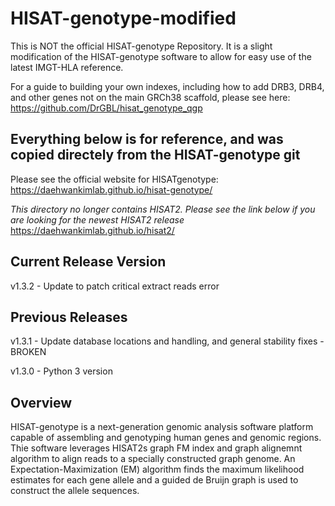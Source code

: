 # HISAT-genotype-modified

This is NOT the official HISAT-genotype Repository. It is a slight modification of the HISAT-genotype software to allow for easy use of the latest IMGT-HLA reference.

For a guide to building your own indexes, including how to add DRB3, DRB4, and other genes not on the main GRCh38 scaffold, please see here: https://github.com/DrGBL/hisat_genotype_qgp

## Everything below is for reference, and was copied directely from the HISAT-genotype git

Please see the official website for HISATgenotype:
https://daehwankimlab.github.io/hisat-genotype/

*This directory no longer contains HISAT2. Please see the link below if you are looking for the newest HISAT2 release*
https://daehwankimlab.github.io/hisat2/

## Current Release Version
v1.3.2 - Update to patch critical extract reads error

## Previous Releases
v1.3.1 - Update database locations and handling, and general stability fixes - BROKEN

v1.3.0 - Python 3 version

## Overview
HISAT-genotype is a next-generation genomic analysis software platform capable of assembling and genotyping human genes and genomic regions. Thie software leverages HISAT2s graph FM index and graph alignemnt algorithm to align reads to a specially constructed graph genome. An Expectation-Maximization (EM) algorithm finds the maximum likelihood estimates for each gene allele and a guided de Bruijn graph is used to construct the allele sequences.
